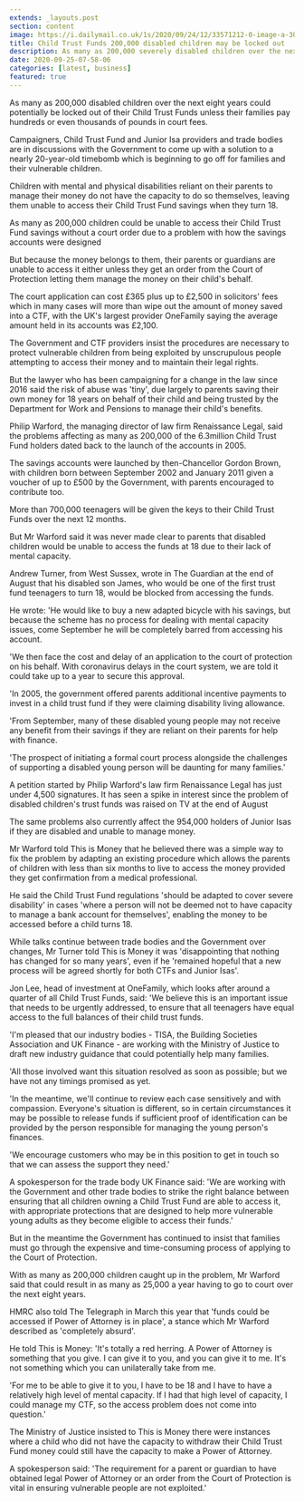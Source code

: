 ```yaml
---
extends: _layouts.post
section: content
image: https://i.dailymail.co.uk/1s/2020/09/24/12/33571212-0-image-a-30_1600948315128.jpg 
title: Child Trust Funds 200,000 disabled children may be locked out 
description: As many as 200,000 severely disabled children over the next eight years could potentially be locked out of their Child Trust Funds unless their families pay hundreds or even thousands of pounds. 
date: 2020-09-25-07-58-06 
categories: [latest, business] 
featured: true 
--- 
```

As many as 200,000 disabled children over the next eight years could potentially be locked out of their Child Trust Funds unless their families pay hundreds or even thousands of pounds in court fees.

Campaigners, Child Trust Fund and Junior Isa providers and trade bodies are in discussions with the Government to come up with a solution to a nearly 20-year-old timebomb which is beginning to go off for families and their vulnerable children.

Children with mental and physical disabilities reliant on their parents to manage their money do not have the capacity to do so themselves, leaving them unable to access their Child Trust Fund savings when they turn 18.

As many as 200,000 children could be unable to access their Child Trust Fund savings without a court order due to a problem with how the savings accounts were designed

But because the money belongs to them, their parents or guardians are unable to access it either unless they get an order from the Court of Protection letting them manage the money on their child's behalf.

The court application can cost £365 plus up to £2,500 in solicitors' fees which in many cases will more than wipe out the amount of money saved into a CTF, with the UK's largest provider OneFamily saying the average amount held in its accounts was £2,100.

The Government and CTF providers insist the procedures are necessary to protect vulnerable children from being exploited by unscrupulous people attempting to access their money and to maintain their legal rights.

But the lawyer who has been campaigning for a change in the law since 2016 said the risk of abuse was 'tiny', due largely to parents saving their own money for 18 years on behalf of their child and being trusted by the Department for Work and Pensions to manage their child's benefits.

Philip Warford, the managing director of law firm Renaissance Legal, said the problems affecting as many as 200,000 of the 6.3million Child Trust Fund holders dated back to the launch of the accounts in 2005.

The savings accounts were launched by then-Chancellor Gordon Brown, with children born between September 2002 and January 2011 given a voucher of up to £500 by the Government, with parents encouraged to contribute too. 

More than 700,000 teenagers will be given the keys to their Child Trust Funds over the next 12 months.

But Mr Warford said it was never made clear to parents that disabled children would be unable to access the funds at 18 due to their lack of mental capacity.

Andrew Turner, from West Sussex, wrote in The Guardian at the end of August that his disabled son James, who would be one of the first trust fund teenagers to turn 18, would be blocked from accessing the funds.

He wrote: 'He would like to buy a new adapted bicycle with his savings, but because the scheme has no process for dealing with mental capacity issues, come September he will be completely barred from accessing his account.

'We then face the cost and delay of an application to the court of protection on his behalf. With coronavirus delays in the court system, we are told it could take up to a year to secure this approval.

'In 2005, the government offered parents additional incentive payments to invest in a child trust fund if they were claiming disability living allowance.

'From September, many of these disabled young people may not receive any benefit from their savings if they are reliant on their parents for help with finance. 

'The prospect of initiating a formal court process alongside the challenges of supporting a disabled young person will be daunting for many families.'

A petition started by Philip Warford's law firm Renaissance Legal has just under 4,500 signatures. It has seen a spike in interest since the problem of disabled children's trust funds was raised on TV at the end of August

The same problems also currently affect the 954,000 holders of Junior Isas if they are disabled and unable to manage money.

Mr Warford told This is Money that he believed there was a simple way to fix the problem by adapting an existing procedure which allows the parents of children with less than six months to live to access the money provided they get confirmation from a medical professional.

He said the Child Trust Fund regulations 'should be adapted to cover severe disability' in cases 'where a person will not be deemed not to have capacity to manage a bank account for themselves', enabling the money to be accessed before a child turns 18.

While talks continue between trade bodies and the Government over changes, Mr Turner told This is Money it was 'disappointing that nothing has changed for so many years', even if he 'remained hopeful that a new process will be agreed shortly for both CTFs and Junior Isas'.

Jon Lee, head of investment at OneFamily, which looks after around a quarter of all Child Trust Funds, said: 'We believe this is an important issue that needs to be urgently addressed, to ensure that all teenagers have equal access to the full balances of their child trust funds.

'I'm pleased that our industry bodies - TISA, the Building Societies Association and UK Finance - are working with the Ministry of Justice to draft new industry guidance that could potentially help many families. 

'All those involved want this situation resolved as soon as possible; but we have not any timings promised as yet.

'In the meantime, we'll continue to review each case sensitively and with compassion. Everyone's situation is different, so in certain circumstances it may be possible to release funds if sufficient proof of identification can be provided by the person responsible for managing the young person's finances. 

'We encourage customers who may be in this position to get in touch so that we can assess the support they need.'

A spokesperson for the trade body UK Finance said: 'We are working with the Government and other trade bodies to strike the right balance between ensuring that all children owning a Child Trust Fund are able to access it, with appropriate protections that are designed to help more vulnerable young adults as they become eligible to access their funds.'

But in the meantime the Government has continued to insist that families must go through the expensive and time-consuming process of applying to the Court of Protection.

With as many as 200,000 children caught up in the problem, Mr Warford said that could result in as many as 25,000 a year having to go to court over the next eight years. 

HMRC also told The Telegraph in March this year that 'funds could be accessed if Power of Attorney is in place', a stance which Mr Warford described as 'completely absurd'.

He told This is Money: 'It's totally a red herring. A Power of Attorney is something that you give. I can give it to you, and you can give it to me. It's not something which you can unilaterally take from me.

'For me to be able to give it to you, I have to be 18 and I have to have a relatively high level of mental capacity. If I had that high level of capacity, I could manage my CTF, so the access problem does not come into question.'

The Ministry of Justice insisted to This is Money there were instances where a child who did not have the capacity to withdraw their Child Trust Fund money could still have the capacity to make a Power of Attorney.

A spokesperson said: 'The requirement for a parent or guardian to have obtained legal Power of Attorney or an order from the Court of Protection is vital in ensuring vulnerable people are not exploited.'


